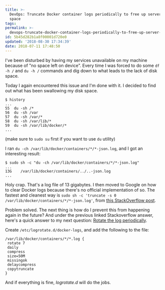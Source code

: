 ```yaml
---
title: >-
  DevOps: Truncate Docker container logs periodically to free up server disk
  space
tags:
permalink: >-
  devops-truncate-docker-container-logs-periodically-to-free-up-server-disk-space
id: 5b45d282b1a8f00001d720e0
updated: '2018-08-30 17:34:39'
date: 2018-07-11 17:48:50
---
```


I've been disturbed by having my services unavailable on my machine because of "no space left on device". Every time I was forced to do some `df -h /` and `du -h /` commands and dig down to what leads to the lack of disk space.

Today I again encountered this issue and I'm done with it. I decided to find out what has been swallowing my disk space.

```
$ history
...
55  du -sh /*
56  du -sh /var
57  du -sh /var/*
58  du -sh /var/lib/*
59  du -sh /var/lib/docker/*
...
```

(make sure to `sudo su` first if you want to use `du` utility)

I ran `du -ch /var/lib/docker/containers/*/*-json.log`,  and I got an interesting result:

```
$ sudo sh -c "du -ch /var/lib/docker/containers/*/*-json.log"
...
13G    /var/lib/docker/containers/../..-json.log
...
```

Holy crap. That's a log file of 13 gigabytes. I then moved to Google on how to clear Docker logs because there's no official implementation of so. The fastest and cleanest way is `sudo sh -c 'truncate -s 0 /var/lib/docker/containers/*/*-json.log'`, from [this StackOverflow post](https://stackoverflow.com/a/43570083/2465955).

Problem solved. The next thing is how do I prevent this from happening again in the future? And under the previous linked Stackoverflow answer, here's a quick answer to my next question: [Rotate the log periodically](https://stackoverflow.com/a/46400533/2465955).

Create `/etc/logrotate.d/docker-logs`, and add the following to the file:

```
/var/lib/docker/containers/*/*.log {
 rotate 7
 daily
 compress
 size=50M
 missingok
 delaycompress
 copytruncate
}
```

And if everything is fine, *logrotate.d* will do the jobs.
